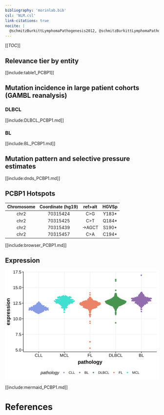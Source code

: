 ```yaml
---
bibliography: 'morinlab.bib'
csl: 'NLM.csl'
link-citations: true
nocite: |
  @schmitzBurkittLymphomaPathogenesis2012, @schmitzBurkittLymphomaPathogenesis2012
---
```


[[_TOC_]]


## Relevance tier by entity

[[include:table1_PCBP1]]

## Mutation incidence in large patient cohorts (GAMBL reanalysis)

### DLBCL
[[include:DLBCL_PCBP1.md]]

### BL
[[include:BL_PCBP1.md]]

## Mutation pattern and selective pressure estimates

[[include:dnds_PCBP1.md]]

## PCBP1 Hotspots

| Chromosome |Coordinate (hg19) | ref>alt | HGVSp | 
 | :---:| :---: | :--: | :---: |
| chr2 | 70315424 | C>G | Y183* |
| chr2 | 70315425 | C>T | Q184* |
| chr2 | 70315439 | ->AGCT | S190* |
| chr2 | 70315457 | C>A | C194* |

[[include:browser_PCBP1.md]]

## Expression
![](images/gene_expression/PCBP1_by_pathology.svg)
<!-- ORIGIN: schmitzBurkittLymphomaPathogenesis2012 -->
<!-- BL: schmitzBurkittLymphomaPathogenesis2012 -->

[[include:mermaid_PCBP1.md]]

# References

